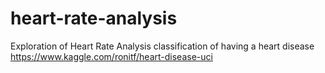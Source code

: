 # heart-rate-analysis
Exploration of Heart Rate Analysis classification of having a heart disease
https://www.kaggle.com/ronitf/heart-disease-uci
